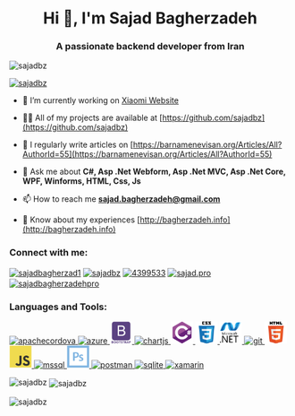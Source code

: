 <h1 align="center">Hi 👋, I'm Sajad Bagherzadeh</h1>
<h3 align="center">A passionate backend developer from Iran</h3>

<p align="left"> <img src="https://komarev.com/ghpvc/?username=sajadbz&label=Profile%20views&color=0e75b6&style=flat" alt="sajadbz" /> </p>

<p align="left"> <a href="https://github.com/ryo-ma/github-profile-trophy"><img src="https://github-profile-trophy.vercel.app/?username=sajadbz" alt="sajadbz" /></a> </p>

- 🔭 I’m currently working on [Xiaomi Website](https://miiran.com)

- 👨‍💻 All of my projects are available at [https://github.com/sajadbz](https://github.com/sajadbz)

- 📝 I regularly write articles on [https://barnamenevisan.org/Articles/All?AuthorId=55](https://barnamenevisan.org/Articles/All?AuthorId=55)

- 💬 Ask me about **C#, Asp .Net Webform, Asp .Net MVC, Asp .Net Core, WPF, Winforms, HTML, Css, Js**

- 📫 How to reach me **sajad.bagherzadeh@gmail.com**

- 📄 Know about my experiences [http://bagherzadeh.info](http://bagherzadeh.info)

<h3 align="left">Connect with me:</h3>
<p align="left">
<a href="https://twitter.com/sajadbagherzad1" target="blank"><img align="center" src="https://raw.githubusercontent.com/rahuldkjain/github-profile-readme-generator/master/src/images/icons/Social/twitter.svg" alt="sajadbagherzad1" height="30" width="40" /></a>
<a href="https://linkedin.com/in/sajadbz" target="blank"><img align="center" src="https://raw.githubusercontent.com/rahuldkjain/github-profile-readme-generator/master/src/images/icons/Social/linked-in-alt.svg" alt="sajadbz" height="30" width="40" /></a>
<a href="https://stackoverflow.com/users/4399533" target="blank"><img align="center" src="https://raw.githubusercontent.com/rahuldkjain/github-profile-readme-generator/master/src/images/icons/Social/stack-overflow.svg" alt="4399533" height="30" width="40" /></a>
<a href="https://instagram.com/sajad.pro" target="blank"><img align="center" src="https://raw.githubusercontent.com/rahuldkjain/github-profile-readme-generator/master/src/images/icons/Social/instagram.svg" alt="sajad.pro" height="30" width="40" /></a>
<a href="https://www.youtube.com/c/sajadbagherzadehpro" target="blank"><img align="center" src="https://raw.githubusercontent.com/rahuldkjain/github-profile-readme-generator/master/src/images/icons/Social/youtube.svg" alt="sajadbagherzadehpro" height="30" width="40" /></a>
</p>

<h3 align="left">Languages and Tools:</h3>
<p align="left"> <a href="https://cordova.apache.org/" target="_blank"> <img src="https://www.vectorlogo.zone/logos/apache_cordova/apache_cordova-icon.svg" alt="apachecordova" width="40" height="40"/> </a> <a href="https://azure.microsoft.com/en-in/" target="_blank"> <img src="https://www.vectorlogo.zone/logos/microsoft_azure/microsoft_azure-icon.svg" alt="azure" width="40" height="40"/> </a> <a href="https://getbootstrap.com" target="_blank"> <img src="https://raw.githubusercontent.com/devicons/devicon/master/icons/bootstrap/bootstrap-plain-wordmark.svg" alt="bootstrap" width="40" height="40"/> </a> <a href="https://www.chartjs.org" target="_blank"> <img src="https://www.chartjs.org/media/logo-title.svg" alt="chartjs" width="40" height="40"/> </a> <a href="https://www.w3schools.com/cs/" target="_blank"> <img src="https://raw.githubusercontent.com/devicons/devicon/master/icons/csharp/csharp-original.svg" alt="csharp" width="40" height="40"/> </a> <a href="https://www.w3schools.com/css/" target="_blank"> <img src="https://raw.githubusercontent.com/devicons/devicon/master/icons/css3/css3-original-wordmark.svg" alt="css3" width="40" height="40"/> </a> <a href="https://dotnet.microsoft.com/" target="_blank"> <img src="https://raw.githubusercontent.com/devicons/devicon/master/icons/dot-net/dot-net-original-wordmark.svg" alt="dotnet" width="40" height="40"/> </a> <a href="https://git-scm.com/" target="_blank"> <img src="https://www.vectorlogo.zone/logos/git-scm/git-scm-icon.svg" alt="git" width="40" height="40"/> </a> <a href="https://www.w3.org/html/" target="_blank"> <img src="https://raw.githubusercontent.com/devicons/devicon/master/icons/html5/html5-original-wordmark.svg" alt="html5" width="40" height="40"/> </a> <a href="https://developer.mozilla.org/en-US/docs/Web/JavaScript" target="_blank"> <img src="https://raw.githubusercontent.com/devicons/devicon/master/icons/javascript/javascript-original.svg" alt="javascript" width="40" height="40"/> </a> <a href="https://www.microsoft.com/en-us/sql-server" target="_blank"> <img src="https://www.svgrepo.com/show/303229/microsoft-sql-server-logo.svg" alt="mssql" width="40" height="40"/> </a> <a href="https://www.photoshop.com/en" target="_blank"> <img src="https://raw.githubusercontent.com/devicons/devicon/master/icons/photoshop/photoshop-line.svg" alt="photoshop" width="40" height="40"/> </a> <a href="https://postman.com" target="_blank"> <img src="https://www.vectorlogo.zone/logos/getpostman/getpostman-icon.svg" alt="postman" width="40" height="40"/> </a> <a href="https://www.sqlite.org/" target="_blank"> <img src="https://www.vectorlogo.zone/logos/sqlite/sqlite-icon.svg" alt="sqlite" width="40" height="40"/> </a> <a href="https://dotnet.microsoft.com/apps/xamarin" target="_blank"> <img src="https://raw.githubusercontent.com/detain/svg-logos/780f25886640cef088af994181646db2f6b1a3f8/svg/xamarin.svg" alt="xamarin" width="40" height="40"/> </a> </p>

<p><img align="left" src="https://github-readme-stats.vercel.app/api/top-langs?username=sajadbz&show_icons=true&locale=en&layout=compact" alt="sajadbz" /></p>

<p>&nbsp;<img align="center" src="https://github-readme-stats.vercel.app/api?username=sajadbz&show_icons=true&locale=en" alt="sajadbz" /></p>

<p><img align="center" src="https://github-readme-streak-stats.herokuapp.com/?user=sajadbz&" alt="sajadbz" /></p>

